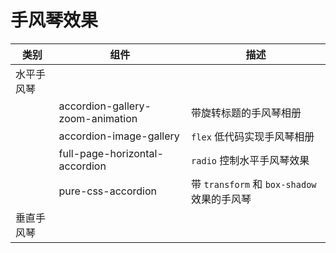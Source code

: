 # 手风琴效果

| 类别 | 组件 | 描述 |
| --- | --- | --- |
| 水平手风琴 | | |
| | accordion-gallery-zoom-animation | 带旋转标题的手风琴相册 |
| | accordion-image-gallery | `flex` 低代码实现手风琴相册 |
| | full-page-horizontal-accordion | `radio` 控制水平手风琴效果 |
| | pure-css-accordion | 带 `transform` 和 `box-shadow` 效果的手风琴 |
| 垂直手风琴 | | |
